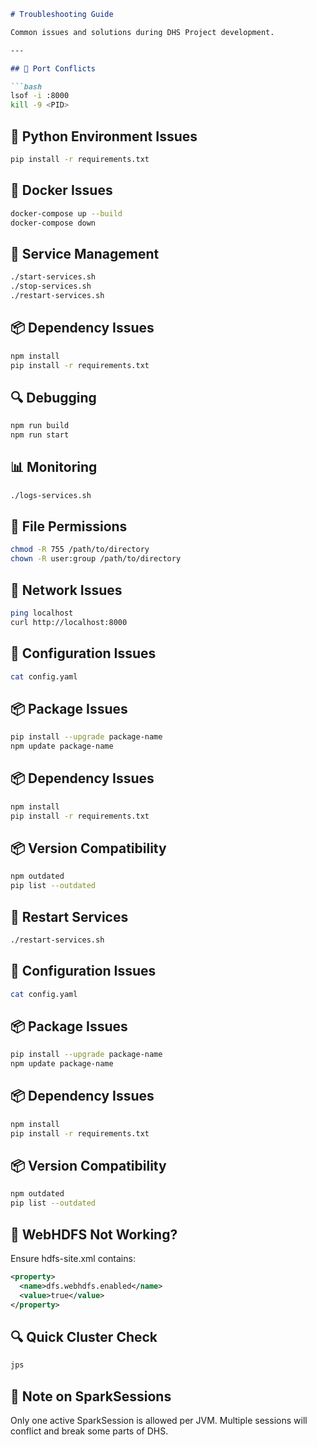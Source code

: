 
```markdown
# Troubleshooting Guide

Common issues and solutions during DHS Project development.

---

## 🔌 Port Conflicts

```bash
lsof -i :8000
kill -9 <PID>
```
## 🐍 Python Environment Issues
```bash
pip install -r requirements.txt
```
## 🐳 Docker Issues
```bash
docker-compose up --build
docker-compose down
```
## 🔄 Service Management
```bash
./start-services.sh
./stop-services.sh
./restart-services.sh
```
## 📦 Dependency Issues
```bash
npm install
pip install -r requirements.txt
```
## 🔍 Debugging
```bash
npm run build
npm run start
```
## 📊 Monitoring
```bash
./logs-services.sh
```
## 📂 File Permissions
```bash
chmod -R 755 /path/to/directory
chown -R user:group /path/to/directory
```
## 📡 Network Issues
```bash
ping localhost
curl http://localhost:8000
```
## 📜 Configuration Issues
```bash
cat config.yaml
```
## 📦 Package Issues
```bash
pip install --upgrade package-name
npm update package-name
```
## 📦 Dependency Issues
```bash
npm install
pip install -r requirements.txt
```
## 📦 Version Compatibility
```bash
npm outdated
pip list --outdated
```
## 🔄 Restart Services
```bash
./restart-services.sh
```
## 📜 Configuration Issues
```bash
cat config.yaml
```
## 📦 Package Issues
```bash
pip install --upgrade package-name
npm update package-name
```
## 📦 Dependency Issues
```bash
npm install
pip install -r requirements.txt
```
## 📦 Version Compatibility
```bash
npm outdated
pip list --outdated
```

## 💾 WebHDFS Not Working?
Ensure hdfs-site.xml contains:
```xml
<property>
  <name>dfs.webhdfs.enabled</name>
  <value>true</value>
</property>
```
## 🔍 Quick Cluster Check
```bash
jps
```

## 🧠 Note on SparkSessions
Only one active SparkSession is allowed per JVM. Multiple sessions will conflict and break some parts of DHS.
